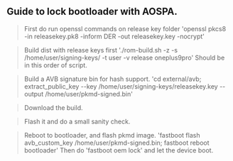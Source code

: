 ## Guide to lock bootloader with AOSPA.

 > First do run openssl commands on release key folder
         'openssl pkcs8 -in releasekey.pk8 -inform DER -out releasekey.key -nocrypt'

 > Build dist with release keys first 
         './rom-build.sh -z -s /home/user/signing-keys/ -t user -v release oneplus9pro'
   Should be in this order of script.

 > Build a AVB signature bin for hash support.
          'cd external/avb; extract_public_key --key /home/user/signing-keys/releasekey.key --output /home/user/pkmd-signed.bin'

 > Download the build.

 > Flash it and do a small sanity check.

 > Reboot to bootloader, and flash pkmd image.
           'fastboot flash avb_custom_key /home/user/pkmd-signed.bin; fastboot reboot bootloader'
   Then do
           'fastboot oem lock'
   and let the device boot.
